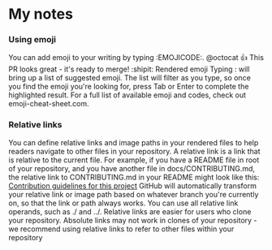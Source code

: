 # My notes #
### Using emoji ###
You can add emoji to your writing by typing :EMOJICODE:.
@octocat :+1: This PR looks great - it's ready to merge! :shipit:
Rendered emoji
Typing : will bring up a list of suggested emoji. The list will filter as you type, so once you find the emoji you're looking for, press Tab or Enter to complete the highlighted result.
For a full list of available emoji and codes, check out emoji-cheat-sheet.com.
### Relative links ###
You can define relative links and image paths in your rendered files to help readers navigate to other files in your repository.
A relative link is a link that is relative to the current file. For example, if you have a README file in root of your repository, and you have another file in docs/CONTRIBUTING.md, the relative link to CONTRIBUTING.md in your README might look like this:
[Contribution guidelines for this project](docs/CONTRIBUTING.md)
GitHub will automatically transform your relative link or image path based on whatever branch you're currently on, so that the link or path always works. You can use all relative link operands, such as ./ and ../.
Relative links are easier for users who clone your repository. Absolute links may not work in clones of your repository - we recommend using relative links to refer to other files within your repository